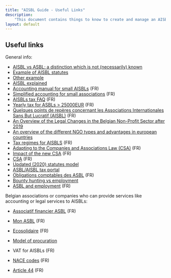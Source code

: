```yaml
---
title: "AISBL Guide - Useful Links"
description:
    "This document contains things to know to create and manage an AISBL (International non-profit association seated in Belgium). We fill information here as we learn it, so don't expect to find here complete, definitive information."
layout: default
---
```


## Useful links

General info:

* [AISBL vs ASBL: a distinction which is not (necessarily) known](https://www.lexgo.be/en/papers/commercial-company-law/non-profit-organization-law/aisbl-vs-asbl-a-distinction-which-is-not-necessarily-known,74063.html)
* [Example of AISBL statutes](https://eurodiaconia.org/wordpress/wp-content/uploads/2015/08/Statutes_in_English_and_French.pdf)
* [Other example](https://www.universaal.info/site_files/6325/upload_files/blog/uIC_Statute_approved-by-FC_EN_signed.pdf?dl=1)
* [AISBL explained](https://www.socialplatform.org/wp-content/uploads/2013/06/20120509_Presentation_AISBL.pdf)
* [Accounting manual for small AISBLs](http://www.associatiffinancier.be/COMPTA/La%20nouvelle%20compta%20des%20petites%20asbl.pdf) (FR)
* [Simplified accounting for small associations](https://justice.belgium.be/sites/default/files/downloads/LE%20NOUVEAU%20REGIME%20COMPTABLE%20DES%20PETITES%20ASSOCIATIONS.pdf) (FR)
* [AISBLs tax FAQ](https://finances.belgium.be/fr/asbl/impots_et_tva/declaration-asbl-impot-des-personnes-morales) (FR)
* [Yearly tax for ASBLs > 25000EUR](https://finances.belgium.be/fr/asbl/impots-tva/taxe-annuelle-asbl#q1) (FR)
* [Quelques points de repères concernant les Associations Internationales Sans But Lucratif (AISBL)](https://www.kockspartners-law.be/fr/aktuelles-beitrag-lesen-kopie/quelques-points-de-reperes-concernant-les-associations-internationales-sans-but-lucratif-aisbl.html) (FR)
* [An Overview of the Legal Changes in the Belgian Non-Profit Sector after 2019](https://www.klgates.com/an-overview-of-the-legal-changes-in-the-belgian-non-profit-sector-the-international-non-profit-organization-as-an-enterprise-4-15-2020)
* [An overview of the different NGO types and advantages in european countries](http://www.a4id.org/wp-content/uploads/2017/02/EU-registration-options-for-UK-NGOs-post-Brexit-FINAL-PDF-1.pdf)
* [Tax regimes for AISBLS](http://www.ipcf.be/Uploads/Documents/Pacioli%20444_FR_PMS.pdf) (FR)
* [Adapting to the Companies and Associations Law (CSA)](https://lexing.be/asbl-csa/) (FR)
* [Impact of the new CSA](https://www.fjpwb.be/wp-content/uploads/2020/02/Code-des-soci%C3%A9t%C3%A9s-et-associations-loi.pdf) (FR)
* [CSA](https://www.ejustice.just.fgov.be/cgi_loi/change_lg.pl?language=fr&la=F&cn=2019032309&table_name=loi) (FR)
* [Updated (2020) statutes model](https://claire-ai.org/wp-content/uploads/2020/02/CLAIRE-Statuts-FR-1.pdf)
* [ASBL/AISBL tax portal](https://finances.belgium.be/fr/asbl)
* [Obligations comptables des ASBL](https://1819.brussels/infotheque/assurances-fiscalite-comptabilite/les-asbl-leurs-obligations-comptables) (FR)
* [Bounty hunting vs employment](https://pwwl.de/en/bounty-hunters-on-the-move-bug-bounties-in-the-employment-relationship/)
* [ASBL and employment](https://pro.guidesocial.be/articles/dossiers-a-la-une/article/les-possibilites-de-remuneration-dans-une-asbl) (FR)

Belgian associations or companies who can provide services like accounting or legal services to AISBLs:

* [Associatif financier ASBL](http://www.associatiffinancier.be/) (FR)

* [Mon ASBL](https://www.monasbl.be/) (FR)

* [Ecosolidaire](https://www.ecosolidaire.eu/) (FR)

* [Model of procuration](http://www.cost-coa.eu/wp-content/uploads/31_Annex_V_COA.pdf)

* VAT for AISBLs (FR)

* [NACE codes](https://statbel.fgov.be/sites/default/files/Over_Statbel_FR/Nomenclaturen/NACE-BEL%202008_FR.pdf) (FR)

* [Article 44](https://questionfiscale.be/wp-content/uploads/2021/04/Article-44-CTVA.pdf) (FR)
